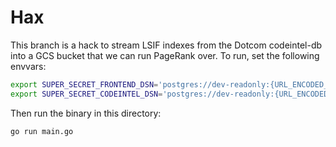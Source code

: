 # Hax

This branch is a hack to stream LSIF indexes from the Dotcom codeintel-db into a GCS bucket that we can run PageRank over. To run, set the following envvars:

```bash
export SUPER_SECRET_FRONTEND_DSN='postgres://dev-readonly:{URL_ENCODED_PASSWORD}@localhost:5444/sg'
export SUPER_SECRET_CODEINTEL_DSN='postgres://dev-readonly:{URL_ENCODED_PASSWORD}@localhost:5333/sg'
```

Then run the binary in this directory:

```bash
go run main.go
```
